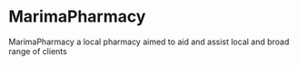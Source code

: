 # MarimaPharmacy
 MarimaPharmacy a local pharmacy aimed to aid and assist local and broad range of clients
